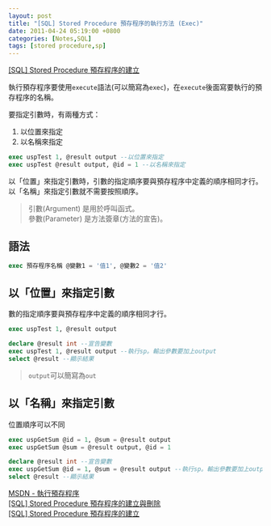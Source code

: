 ```yaml
---
layout: post
title: "[SQL] Stored Procedure 預存程序的執行方法 (Exec)"
date: 2011-04-24 05:19:00 +0800
categories: [Notes,SQL]
tags: [stored procedure,sp]
---
```


[[SQL] Stored Procedure 預存程序的建立](https://riivalin.github.io/posts/2011/04/sql-77/)

執行預存程序要使用`execute`語法(可以簡寫為`exec`)，在`execute`後面寫要執行的預存程序的名稱。        

要指定引數時，有兩種方式：
1. 以位置來指定
2. 以名稱來指定

```sql
exec uspTest 1, @result output --以位置來指定
exec uspTest @result output, @id = 1 --以名稱來指定
```

以「位置」來指定引數時，引數的指定順序要與預存程序中定義的順序相同才行。        
以「名稱」來指定引數就不需要按照順序。


> 引數(Argument) 是用於呼叫函式。       
> 參數(Parameter) 是方法簽章(方法的宣告)。

## 語法

```sql
exec 預存程序名稱 @變數1 = '值1', @變數2 = '值2'
```

## 以「位置」來指定引數

數的指定順序要與預存程序中定義的順序相同才行。

```sql
exec uspTest 1, @result output
```

```sql
declare @result int --宣告變數
exec uspTest 1, @result output --執行sp。輸出參數要加上output
select @result --顯示結果
```
> `output`可以簡寫為`out`

## 以「名稱」來指定引數

位置順序可以不同

```sql
exec uspGetSum @id = 1, @sum = @result output
exec uspGetSum @sum = @result output, @id = 1
```

```sql
declare @result int --宣告變數
exec uspGetSum @id = 1, @sum = @result output --執行sp。輸出參數要加上output
select @result --顯示結果
```

[MSDN - 執行預存程序](https://learn.microsoft.com/zh-tw/sql/relational-databases/stored-procedures/execute-a-stored-procedure?view=sql-server-ver15)        
[[SQL] Stored Procedure 預存程序的建立與刪除](https://riivalin.github.io/posts/2011/04/sql-58/)		
[[SQL] Stored Procedure 預存程序的建立](https://riivalin.github.io/posts/2011/04/sql-77/)		